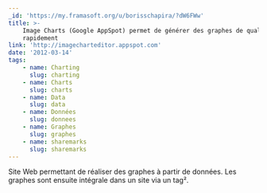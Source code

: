 ```yaml
---
_id: 'https://my.framasoft.org/u/borisschapira/?dW6FWw'
title: >-
    Image Charts (Google AppSpot) permet de générer des graphes de qualité
    rapidement
link: 'http://imagecharteditor.appspot.com'
date: '2012-03-14'
tags:
    - name: Charting
      slug: charting
    - name: Charts
      slug: charts
    - name: Data
      slug: data
    - name: Données
      slug: donnees
    - name: Graphes
      slug: graphes
    - name: sharemarks
      slug: sharemarks
---
```


<div class="markdown"><p>Site Web permettant de réaliser des graphes à partir de données. Les graphes sont ensuite intégrale dans un site via un tag².
</p></div>

